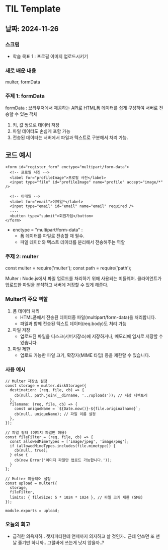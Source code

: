 # TIL Template

## 날짜: 2024-11-26

### 스크럼

- 학습 목표 1 : 프로필 이미지 업로드시키기

### 새로 배운 내용

multer, formData 

### 주제 1: formData
formData : 브라우저에서 제공하는 API로 HTML폼 데이터를 쉽게 구성하여 서버로 전송할 수 있는 객체
1. 키, 값 쌍으로 데이터 저장
2. 파일 데이터도 손쉽게  포함 가능
3. 전송된 데이터는 서버에서 파일과 텍스트로 구분해서 처리 가능.
## 코드 예시
~~~
<form id="register_form" enctype="multipart/form-data">
  <!-- 프로필 사진 -->
  <label for="profileImage">프로필 사진</label>
  <input type="file" id="profileImage" name="profile" accept="image/*" />

  <!-- 이메일 -->
  <label for="email">이메일*</label>
  <input type="email" id="email" name="email" required />
  ....
  <button type="submit">회원가입</button>
</form>
~~~
- enctype = "multipart/form-data" :
  - 폼 데이터를 파일로 전송할 때 필수.
  - 파일 데이터와 텍스트 데이터를 분리해서 전송해주는 역할

### 주제 2: multer
const multer = require('multer');
const path = require('path');

Multer : Node.js에서 파일 업로드를 처리하기 위해 사용되는 미들웨어. 클라이언트가 업로드한 파일을 분석하고 서버에 저장할 수 있게 해준다.

### Multer의 주요 역할
1. 폼 데이터 처리
   - HTML폼에서 전송된 데이터중 파일(multipart/form-data)을 처리합니다.
   - 파일과 함께 전송된 텍스트 데이터(req.body)도 처리 가능
2. 파일 저장
   - 업로드된 파일을 디스크(서버저장소)에 저장하거나, 메모리에 임시로 저장할 수 있습니다.
3. 파일 제한
   - 업로드 가능한 파일 크기, 확장자(MIME 타입) 등을 제한할 수 있습니다.

### 사용 예시
```
// Multer 저장소 설정
const storage = multer.diskStorage({
  destination: (req, file, cb) => {
    cb(null, path.join(__dirname, '../uploads')); // 저장 디렉토리
  },
  filename: (req, file, cb) => {
    const uniqueName = `${Date.now()}-${file.originalname}`;
    cb(null, uniqueName); // 파일 이름 설정
  },
});

// 파일 필터 (이미지 파일만 허용)
const fileFilter = (req, file, cb) => {
  const allowedMimeTypes = ['image/jpeg', 'image/png'];
  if (allowedMimeTypes.includes(file.mimetype)) {
    cb(null, true);
  } else {
    cb(new Error('이미지 파일만 업로드 가능합니다.'));
  }
};

// Multer 미들웨어 설정
const upload = multer({
  storage,
  fileFilter,
  limits: { fileSize: 5 * 1024 * 1024 }, // 파일 크기 제한 (5MB)
});

module.exports = upload;
```



### 오늘의 회고

- 급격한 의욕저하.. 챗지피티한테 언제까지 의지하고 살 것인가.. 근데 안쓰면 또 맨날 졸기만 하니까.. 그럴바에 쓰는게 낫지 않을까..?
  


